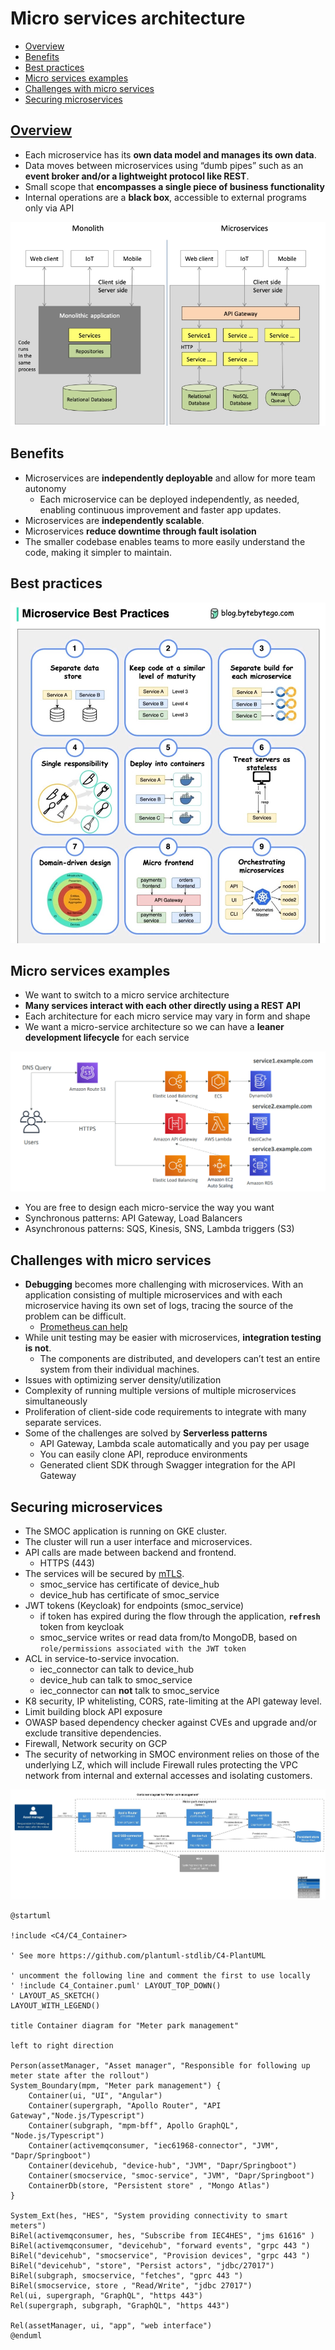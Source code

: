 # Micro services architecture
- [Overview](#verview)
- [Benefits](#benefits)
- [Best practices](#best-practices)
- [Micro services examples](#micro-services-examples)
- [Challenges with micro services](#challenges-with-micro-services)
- [Securing microservices](#securing-microservices)
## [Overview](https://youtu.be/lTAcCNbJ7KE)
- Each microservice has its **own data model and manages its own data**.
- Data moves between microservices using “dumb pipes” such as an **event broker and/or a lightweight protocol like REST**.
- Small scope that **encompasses a single piece of business functionality**
- Internal operations are a **black box**, accessible to external programs only via API
<img src="images/microservice.png">

## Benefits
- Microservices are **independently deployable** and allow for more team autonomy
  - Each microservice can be deployed independently, as needed, enabling continuous improvement and faster app updates.
- Microservices are **independently scalable**.
- Microservices **reduce downtime through fault isolation**
- The smaller codebase enables teams to more easily understand the code, making it simpler to maintain.
## Best practices
<img src="images/micro_service_best_practices.jpg">

## Micro services examples 
- We want to switch to a micro service architecture
- **Many services interact with each other directly using a REST API**
- Each architecture for each micro service may vary in form and shape
- We want a micro-service architecture so we can have a **leaner development lifecycle** for each service

<img src="images/1.png">

- You are free to design each micro-service the way you want
- Synchronous patterns: API Gateway, Load Balancers
- Asynchronous patterns: SQS, Kinesis, SNS, Lambda triggers (S3)

## Challenges with micro services
- **Debugging** becomes more challenging with microservices. With an application consisting of multiple microservices and with each microservice having its own set of logs, tracing the source of the problem can be difficult.
  - [Prometheus can help](https://github.com/sbhrwl/system_design/blob/main/docs/Middleware/prometheus/README.md)
- While unit testing may be easier with microservices, **integration testing is not**. 
  - The components are distributed, and developers can’t test an entire system from their individual machines.
- Issues with optimizing server density/utilization
- Complexity of running multiple versions of multiple microservices simultaneously
- Proliferation of client-side code requirements to integrate with many separate services.
- Some of the challenges are solved by **Serverless patterns**
  - API Gateway, Lambda scale automatically and you pay per usage
  - You can easily clone API, reproduce environments
  - Generated client SDK through Swagger integration for the API Gateway
## Securing microservices
- The SMOC application is running on GKE cluster.
- The cluster will run a user interface and microservices.
- API calls are made between backend and frontend.
  - HTTPS (443)
-	The services will be secured by [mTLS](https://docs.dapr.io/operations/security/mtls/).
    -	smoc_service has certificate of device_hub
    -	device_hub has certificate of smoc_service
-	JWT tokens (Keycloak) for endpoints (smoc_service)
    -	if token has expired during the flow through the application, **`refresh`** token from keycloak
    -	smoc_service writes or read data from/to MongoDB, based on `role/permissions associated with the JWT token`
- ACL in service-to-service invocation.
  - iec_connector can talk to device_hub
  - device_hub can talk to smoc_service
  - iec_connector can **not** talk to smoc_service 
-	K8 security, IP whitelisting, CORS, rate-limiting at the API gateway level. 
-	Limit building block API exposure
-	OWASP based dependency checker against CVEs and upgrade and/or exclude transitive dependencies.
-	Firewall, Network security on GCP
  - The security of networking in SMOC environment relies on those of the underlying LZ, which will include Firewall rules protecting the VPC network from internal and external accesses and isolating customers.
<img src="images/security.jpg">

```
@startuml

!include <C4/C4_Container>

' See more https://github.com/plantuml-stdlib/C4-PlantUML

' uncomment the following line and comment the first to use locally
' !include C4_Container.puml' LAYOUT_TOP_DOWN()
' LAYOUT_AS_SKETCH()
LAYOUT_WITH_LEGEND()

title Container diagram for "Meter park management"

left to right direction

Person(assetManager, "Asset manager", "Responsible for following up meter state after the rollout")
System_Boundary(mpm, "Meter park management") {
    Container(ui, "UI", "Angular")
    Container(supergraph, "Apollo Router", "API Gateway","Node.js/Typescript")
    Container(subgraph, "mpm-bff", Apollo GraphQL", "Node.js/Typescript")
    Container(activemqconsumer, "iec61968-connector", "JVM", "Dapr/Springboot")
    Container(devicehub, "device-hub", "JVM", "Dapr/Springboot")
    Container(smocservice, "smoc-service", "JVM", "Dapr/Springboot")
    ContainerDb(store, "Persistent store" , "Mongo Atlas")
}

System_Ext(hes, "HES", "System providing connectivity to smart meters")
BiRel(activemqconsumer, hes, "Subscribe from IEC4HES", "jms 61616" )
BiRel(activemqconsumer, "devicehub", "forward events", "grpc 443 ")
BiRel("devicehub", "smocservice", "Provision devices", "grpc 443 ")
BiRel("devicehub", "store", "Persist actors", "jdbc/27017")
BiRel(subgraph, smocservice, "fetches", "gprc 443 ")
BiRel(smocservice, store , "Read/Write", "jdbc 27017")
Rel(ui, supergraph, "GraphQL", "https 443")
Rel(supergraph, subgraph, "GraphQL", "https 443")

Rel(assetManager, ui, "app", "web interface")
@enduml
```
